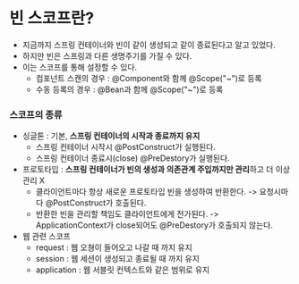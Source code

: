 # 빈 스코프란?
* 지금까지 스프링 컨테이너와 빈이 같이 생성되고 같이 종료된다고 알고 있었다.
* 하지만 빈은 스프링과 다른 생명주기를 가질 수 있다.
* 이는 스코프를 통해 설정할 수 있다.
  * 컴포넌트 스캔의 경우 : @Component와 함께 @Scope("~")로 등록
  * 수동 등록의 경우 : @Bean과 함께 @Scope("~")로 등록

### 스코프의 종류
* 싱글톤 : 기본, **스프링 컨테이너의 시작과 종료까지 유지**
  * 스프링 컨테이너 시작시 @PostConstruct가 실행된다.
  * 스프링 컨테이너 종료시(close) @PreDestory가 실행된다.
* 프로토타입 : **스프링 컨테이너가 빈의 생성과 의존관계 주입까지만 관리**하고 더 이상 관리 X
  * 클라이언트마다 항상 새로운 프로토타입 빈을 생성하여 반환한다. -> 요청시마다 @PostConstruct가 호출된다.
  * 반환한 빈을 관리할 책임도 클라이언트에게 전가된다. -> ApplicationContext가 close되어도 @PreDestory가 호출되지 않는다.
* 웹 관련 스코프
  * request : 웹 오쳥이 들어오고 나갈 때 까지 유지
  * session : 웹 세션이 생성되고 종료될 때 까지 유지
  * application : 웹 서블릿 컨텍스트와 같은 범위로 유지